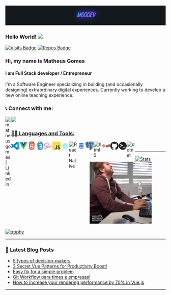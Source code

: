 [![](https://github.com/matheusgomes062/matheusgomes062/blob/master/assets/mgodev.gif)](https://mgodev.vercel.app/)


### Hello World!  <img src="https://github.com/sciencepal/sciencepal/blob/master/assets/Hi.gif" width="29px">
[![Visits Badge](https://badges.pufler.dev/visits/matheusgomes062/matheusgomes062)](https://badges.pufler.dev/visits/matheusgomes062/matheusgomes062)
[![Repos Badge](https://badges.pufler.dev/repos/matheusgomes062)](https://badges.pufler.dev/repos/matheusgomes062)
<!--[![Years Badge](https://badges.pufler.dev/years/matheusgomes062)](https://badges.pufler.dev/years/matheusgomes062)-->



### Hi, my name is Matheus Gomes
#### I am Full Stack developer / Entrepreneur
I'm a Software Engineer specializing in building (and occasionally designing) extraordinary digital experiences. Currently working to develop a new online teaching experience.

### 📞 Connect with me:

[<img align="left" alt="matheusgomes | LinkedIn" width="3.5%" src="https://img.icons8.com/color/48/000000/linkedin.png" />][linkedin]
<a href="mailto:matheusgomes062@gmail.com"> <img src="https://img.icons8.com/fluent/48/000000/gmail.png" width="3.5%"/>

### 👨‍💻 Languages and Tools:

<img align="left" alt="Visual Studio Code" width="26px" src="https://raw.githubusercontent.com/github/explore/80688e429a7d4ef2fca1e82350fe8e3517d3494d/topics/visual-studio-code/visual-studio-code.png" /><img align="left" alt="Vue" width="26px" src="https://raw.githubusercontent.com/github/explore/80688e429a7d4ef2fca1e82350fe8e3517d3494d/topics/vue/vue.png" /><img align="left" alt="html5" width="26px" src="https://raw.githubusercontent.com/github/explore/80688e429a7d4ef2fca1e82350fe8e3517d3494d/topics/html/html.png" /><img align="left" alt="CSS3" width="26px" src="https://raw.githubusercontent.com/github/explore/80688e429a7d4ef2fca1e82350fe8e3517d3494d/topics/css/css.png" /><img align="left" alt="sass" width="26px" src="https://raw.githubusercontent.com/github/explore/80688e429a7d4ef2fca1e82350fe8e3517d3494d/topics/sass/sass.png" /><img align="left" alt="JavaScript" width="26px" src="https://raw.githubusercontent.com/github/explore/80688e429a7d4ef2fca1e82350fe8e3517d3494d/topics/javascript/javascript.png" /><img align="left" alt="react" width="26px" src="https://raw.githubusercontent.com/github/explore/80688e429a7d4ef2fca1e82350fe8e3517d3494d/topics/react/react.png" /><img align="left" alt="React Native" width="26px" src="https://res.cloudinary.com/practicaldev/image/fetch/s--LS4X9NFz--/c_limit%2Cf_auto%2Cfl_progressive%2Cq_auto%2Cw_880/https://pagepro.co/blog/wp-content/uploads/2020/03/react-native-logo-884x1024.png" /><img align="left" alt="SQL" width="26px" src="https://raw.githubusercontent.com/github/explore/80688e429a7d4ef2fca1e82350fe8e3517d3494d/topics/sql/sql.png" /><img align="left" alt="html5" width="26px" src="https://raw.githubusercontent.com/github/explore/80688e429a7d4ef2fca1e82350fe8e3517d3494d/topics/postgresql/postgresql.png" /><img align="left" alt="html5" width="26px" src="https://upload.wikimedia.org/wikipedia/commons/thumb/c/c2/Adobe_XD_CC_icon.svg/1200px-Adobe_XD_CC_icon.svg.png" /><img align="left" alt="git" width="26px" src="https://raw.githubusercontent.com/github/explore/80688e429a7d4ef2fca1e82350fe8e3517d3494d/topics/git/git.png" /><img align="left" alt="GitHub" width="26px" src="https://raw.githubusercontent.com/github/explore/78df643247d429f6cc873026c0622819ad797942/topics/github/github.png" /><img align="left" alt="html5" width="26px" src="https://raw.githubusercontent.com/github/explore/80688e429a7d4ef2fca1e82350fe8e3517d3494d/topics/terminal/terminal.png" /><img align="left" alt="dotnet" width="26px" src="https://upload.wikimedia.org/wikipedia/commons/thumb/a/a3/.NET_Logo.svg/456px-.NET_Logo.svg.png" />

<br />

---
  
[![Stats](https://github-readme-stats.vercel.app/api?username=matheusgomes062&show_icons=true&theme=radical)](https://github-readme-stats.vercel.app/api?username=matheusgomes062&show_icons=true&theme=radical) &nbsp; &nbsp; &nbsp; &nbsp; &nbsp; &nbsp; &nbsp; &nbsp; &nbsp; &nbsp; <img src="https://github.com/matheusgomes062/matheusgomes062/blob/master/assets/code.gif" width="195">
  
[![trophy](https://github-profile-trophy.vercel.app/?username=matheusgomes062&theme=juicyfresh&no-frame=true&row=1&&margin-w=20&no-bg=true)](https://github-profile-trophy.vercel.app/?username=matheusgomes062&theme=juicyfresh&no-frame=true&row=1&&margin-w=20&no-bg=true)


---

### 📕 Latest Blog Posts

<!-- BLOG-POST-LIST:START -->
- [5 types of decision-makers](https://dev.to/matheusgomes062/5-types-of-decision-makers-221b)
- [3 Secret Vue Patterns for Productivity Boost!](https://dev.to/matheusgomes062/3-secret-vue-patterns-for-productivity-boost-5hhm)
- [Easy fix for a simple problem](https://dev.to/matheusgomes062/easy-fix-for-a-simple-problem-j2o)
- [Git Workflow para times e empresas!](https://dev.to/matheusgomes062/git-workflow-para-times-e-empresas-4dae)
- [How to increase your rendering performance by 70% in Vue.js](https://dev.to/matheusgomes062/how-to-increase-your-rendering-performance-by-70-in-vue-js-4dia)
<!-- BLOG-POST-LIST:END -->

---

[linkedin]: https://www.linkedin.com/in/mgodev/
